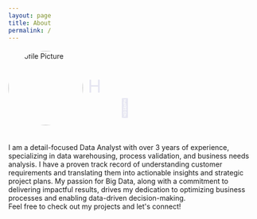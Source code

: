```yaml
---
layout: page
title: About
permalink: /
---
```

<div style="display: flex; align-items: center;">
    <img src="{{ '/asset/images/profile_pic1.jpg' | relative_url }}" alt="Profile Picture" style="width:150px; height:auto; border-radius: 50%;">
    <p class="animated-text" style="font-size: 36px; color: #000080; margin-left: 10px;">
        <span>H</span>
        <span>e</span>
        <span>l</span>
        <span>l</span>
        <span>o</span>
        <span>!</span>
        <span> </span>
        <span>I</span>
        <span> </span>
        <span>a</span>
        <span>m</span>
        <span> </span>
        <span>N</span>
        <span>a</span>
        <span>d</span>
        <span>a</span>
        <span>👋</span>
      </p>
</div>

<style>
.animated-text span {
    display: inline-block; /* Keep spans inline */
    transform: translateY(20px); /* Start position slightly down */
    opacity: 0; /* Start invisible */
    animation: slideIn 0.5s forwards; /* Animation for each letter */
}

/* Animation with a delay based on the index */
@keyframes slideIn {
    0% {
        transform: translateY(20px); /* Start position */
        opacity: 0; /* Start invisible */
    }
    100% {
        transform: translateY(0); /* End position */
        opacity: 1; /* Fully visible */
    }
}

/* Adding delay to each letter's animation */
.animated-text span:nth-child(1) { animation-delay: 0s; }
.animated-text span:nth-child(2) { animation-delay: 0.1s; }
.animated-text span:nth-child(3) { animation-delay: 0.2s; }
.animated-text span:nth-child(4) { animation-delay: 0.3s; }
.animated-text span:nth-child(5) { animation-delay: 0.4s; }
.animated-text span:nth-child(6) { animation-delay: 0.5s; }
.animated-text span:nth-child(7) { animation-delay: 0.6s; }
.animated-text span:nth-child(8) { animation-delay: 0.7s; }
.animated-text span:nth-child(9) { animation-delay: 0.8s; }
.animated-text span:nth-child(10) { animation-delay: 0.9s; }
.animated-text span:nth-child(11) { animation-delay: 1.0s; }
.animated-text span:nth-child(12) { animation-delay: 1.1s; }
.animated-text span:nth-child(13) { animation-delay: 1.2s; }
.animated-text span:nth-child(14) { animation-delay: 1.3s; }
.animated-text span:nth-child(15) { animation-delay: 1.4s; }
.animated-text span:nth-child(16) { animation-delay: 1.5s; }
</style>

<br>I am a detail-focused Data Analyst with over 3 years of experience, specializing in data warehousing, process validation, and business needs analysis. I have a proven track record of understanding customer requirements and translating them into actionable insights and strategic project plans. My passion for Big Data, along with a commitment to delivering impactful results, drives my dedication to optimizing business processes and enabling data-driven decision-making.
<br>Feel free to check out my projects and let's connect!

